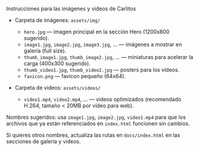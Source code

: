 Instrucciones para las imágenes y videos de Carlitos

- Carpeta de imágenes: `assets/img/`
  - `hero.jpg` — imagen principal en la sección Hero (1200x800 sugerido).
  - `image1.jpg`, `image2.jpg`, `image3.jpg`, ... — imágenes a mostrar en galería (full size).
  - `thumb_image1.jpg`, `thumb_image2.jpg`, ... — miniaturas para acelerar la carga (400x300 sugerido).
  - `thumb_video1.jpg`, `thumb_video2.jpg` — posters para los videos.
  - `favicon.png` — favicon pequeño (64x64).

- Carpeta de videos: `assets/videos/`
  - `video1.mp4`, `video2.mp4`, ... — videos optimizados (recomendado H.264, tamaño < 20MB por video para web).

Nombres sugeridos: usa `image1.jpg`, `image2.jpg`, `video1.mp4` para que los archivos que ya están referenciados en `index.html` funcionen sin cambios.

Si quieres otros nombres, actualiza las rutas en `docs/index.html` en las secciones de galería y videos.
